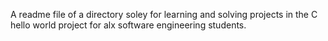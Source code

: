 A readme file of a directory soley for learning and solving projects in the C hello world project for alx software engineering students.
